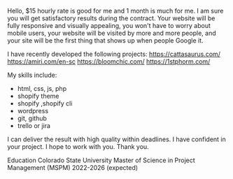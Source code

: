 Hello, $15 hourly rate is good for me and 1 month is much for me. I am sure you will get satisfactory results during the contract. Your website will be fully responsive and visually appealing, you won't have to worry about mobile users, your website will be visited by more and more people, and your site will be the first thing that shows up when people Google it.

I have recently developed the following projects:
https://cattasaurus.com/
https://amiri.com/en-sc
https://bloomchic.com/
https://1stphorm.com/

My skills include:
- html, css, js, php
- shopify theme
- shopify ,shopify cli
- wordpress
- git, github
- trello or jira

I can deliver the result with high quality within deadlines. I have confident in your project. I hope to work with you.
Thank you.


Education
Colorado State University
Master of Science in Project Management (MSPM)
2022-2026 (expected)